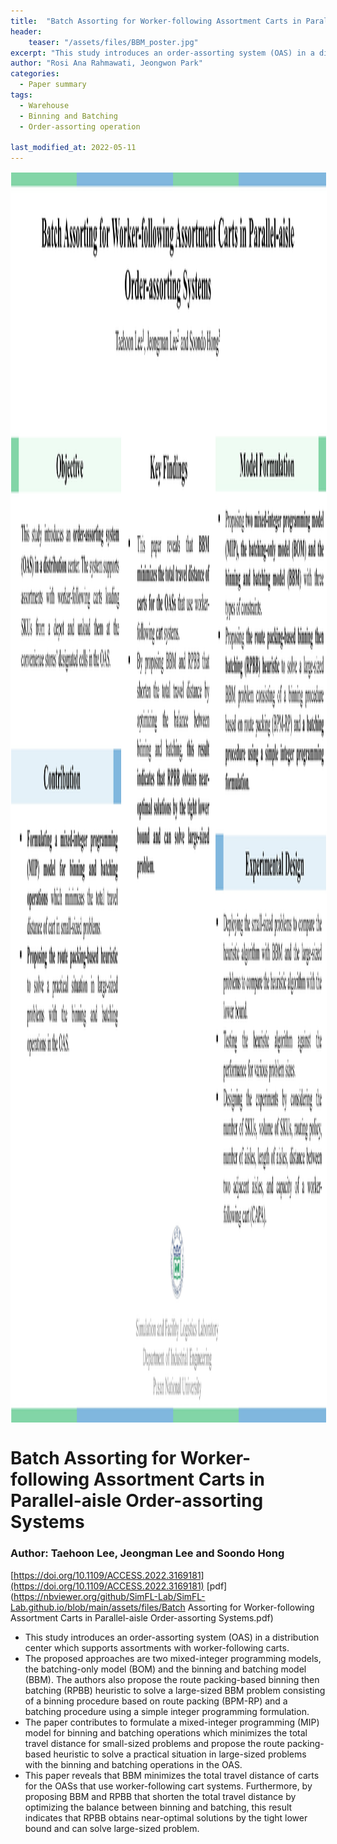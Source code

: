 ```yaml
---
title:  "Batch Assorting for Worker-following Assortment Carts in Parallel-aisle Order-assorting Systems"
header:
    teaser: "/assets/files/BBM_poster.jpg"
excerpt: "This study introduces an order-assorting system (OAS) in a distribution center which supports assortments with worker-following carts."
author: "Rosi Ana Rahmawati, Jeongwon Park"
categories:
  - Paper summary
tags:
  - Warehouse
  - Binning and Batching
  - Order-assorting operation

last_modified_at: 2022-05-11
---
```

<img align="center" width="2000" height="2000" style="border: 1px solid white" src="/assets/files/BBM_poster.jpg"> 

# Batch Assorting for Worker-following Assortment Carts in Parallel-aisle Order-assorting Systems

### Author: Taehoon Lee, Jeongman Lee and Soondo Hong

[https://doi.org/10.1109/ACCESS.2022.3169181](https://doi.org/10.1109/ACCESS.2022.3169181) [pdf](https://nbviewer.org/github/SimFL-Lab/SimFL-Lab.github.io/blob/main/assets/files/Batch Assorting for Worker-following Assortment Carts in Parallel-aisle Order-assorting Systems.pdf)

- This study introduces an order-assorting system (OAS) in a distribution center which supports assortments with worker-following carts.
- The proposed approaches are two mixed-integer programming models, the batching-only model (BOM) and the binning and batching model (BBM). The authors also propose the route packing-based binning then batching (RPBB) heuristic to solve a large-sized BBM problem consisting of a binning procedure based on route packing (BPM-RP) and a batching procedure using a simple integer programming formulation. 
- The paper contributes to formulate a mixed-integer programming (MIP) model for binning and batching operations which minimizes the total travel distance for small-sized problems and propose the route packing-based heuristic to solve a practical situation in large-sized problems with the binning and batching operations in the OAS. 
- This paper reveals that BBM minimizes the total travel distance of carts for the OASs that use worker-following cart systems. Furthermore, by proposing BBM and RPBB that shorten the total travel distance by optimizing the balance between binning and batching, this result indicates that RPBB obtains near-optimal solutions by the tight lower bound and can solve large-sized problem.

